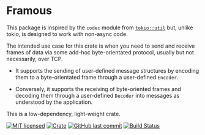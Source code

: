 # Framous

This package is inspired by the `codec` module from [`tokio::util`] but, unlike tokio,
is designed to work with non-async code.

The intended use case for this crate is when you need to send and receive frames of
data via some add-hoc byte-orientated protocol, usually but not necessarily, over TCP.

- It supports the sending of user-defined message structures by encoding them to a
byte-orientated frame through a user-defined `Encoder`.

- Conversely, it supports the receiving of byte-oriented frames and decoding them through
a user-defined `Decoder` into messages as understood by the application.

This is a low-dependency, light-weight crate.

[![MIT licensed][mit-badge]][mit-url]
[![Crate](https://img.shields.io/crates/v/framous.svg)](https://crates.io/crates/framous)
[![GitHub last commit](https://img.shields.io/github/last-commit/GeoffClements/framous.svg)][github]
[![Build Status][actions-badge]][actions-url]


[`tokio::util`]: https://docs.rs/tokio-util/latest/tokio_util/
[mit-badge]: https://img.shields.io/badge/license-MIT-blue.svg
[mit-url]: https://github.com/GeoffClements/framous/blob/master/LICENSE
[github]: https://github.com/GeoffCLements/framous
[actions-badge]: https://github.com/GeoffClements/framous/actions/workflows/rust.yml/badge.svg
[actions-url]: https://github.com/GeoffClements/framous/actions?query=workflow%3A+branch%3Amaster
